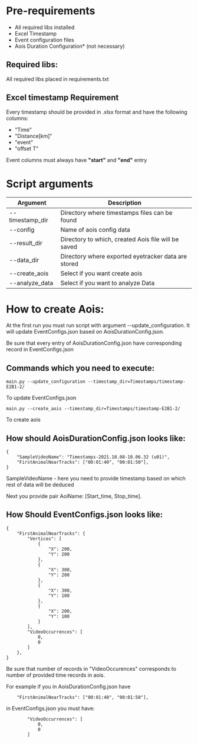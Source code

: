 # Pre-requirements
* All required libs installed
* Excel Timestamp
* Event configuration files
* Aois Duration Configuration* (not necessary)

## Required libs:
All required libs placed in requirements.txt

## Excel timestamp Requirement

Every timestamp should be provided in .xlsx format and have the following columns:
* "Time"
* "Distance[km]"
* "event"
* "offset T"

Event columns must always have <strong>"start"</strong> and <strong>"end"</strong> entry

# Script arguments
| Argument        | Description                                         |
|-----------------|-----------------------------------------------------|
| --timestamp_dir | Directory where timestamps files can be found       |
| --config        | Name of aois config data                            |
| --result_dir    | Directory to which, created Aois file will be saved |
 | --data_dir      | Directory where exported eyetracker data are stored |
 | --create_aois   | Select if you want create aois                      |
 | --analyze_data  | Select if you want to analyze Data                  |


# How to create Aois:
At the first run you must run script with argument --update_configuration. 
It will update EventConfigs.json based on AoisDurationConfig.json.

Be sure that every entry of AoisDurationConfig.json have corresponding record in EventConfigs.json

## Commands which you need to execute:
```
main.py --update_configuration --timestamp_dir=Timestamps/timestamp-E2B1-2/
```
To update EventConfigs.json

```
main.py --create_aois --timestamp_dir=Timestamps/timestamp-E2B1-2/
```
To create aois


## How should AoisDurationConfig.json looks like:
```
{
    "SampleVideoName": "Timestamps-2021.10.08-10.06.32 (u01)",
    "FirstAnimalNearTracks": ["00:01:40", "00:01:50"],
}
```

SampleVideoName - here you need to provide timestamp based on which rest of data will be deduced

Next you provide pair AoiName: [Start_time, Stop_time].

## How Should EventConfigs.json looks like:

```
{
    "FirstAnimalNearTracks": {
        "Vertices": [
            {
                "X": 200,
                "Y": 200
            },
            {
                "X": 300,
                "Y": 200
            },
            {
                "X": 300,
                "Y": 100
            },
            {
                "X": 200,
                "Y": 100
            }
        ],
        "VideoOccurrences": [
            0,
            0
        ]
    },
}
```
Be sure that number of records in "VideoOccurences" corresponds to number of provided time records in aois.

For example if you in AoisDurationConfig.json have
```
    "FirstAnimalNearTracks": ["00:01:40", "00:01:50"],
```

in EventConfigs.json you must have:
```
        "VideoOccurrences": [
            0,
            0
        ]
```
